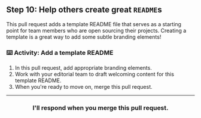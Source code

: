 ## Step 10: Help others create great `README`s

This pull request adds a template README file that serves as a starting point for team members who are open sourcing their projects. Creating a template is a great way to add some subtle branding elements!

### :keyboard: Activity: Add a template README

1. In this pull request, add appropriate branding elements.
1. Work with your editorial team to draft welcoming content for this template README.
1. When you're ready to move on, merge this pull request.

<hr>
<h3 align="center">I'll respond when you merge this pull request.</h3>